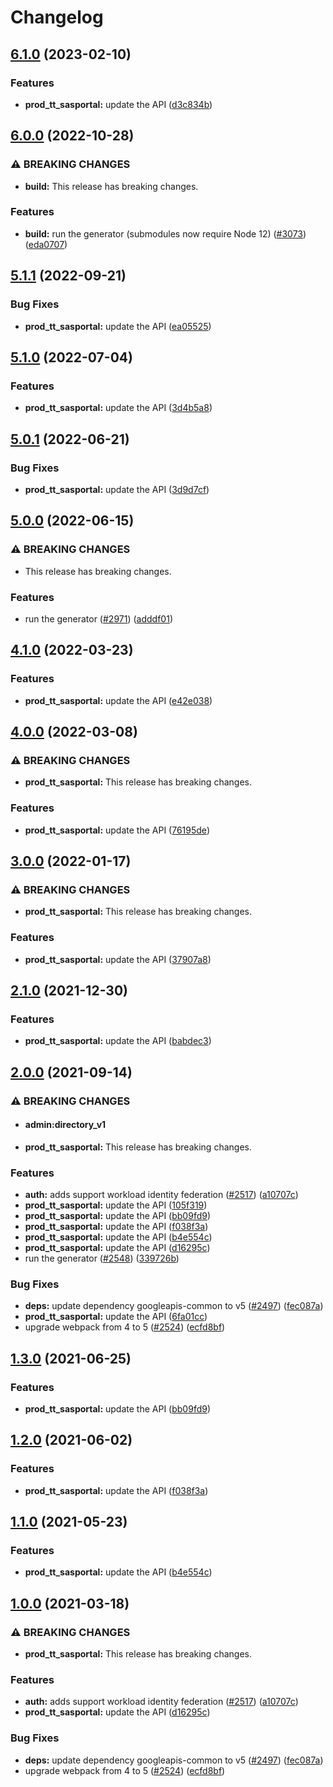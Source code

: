# Changelog

## [6.1.0](https://github.com/googleapis/google-api-nodejs-client/compare/prod_tt_sasportal-v6.0.0...prod_tt_sasportal-v6.1.0) (2023-02-10)


### Features

* **prod_tt_sasportal:** update the API ([d3c834b](https://github.com/googleapis/google-api-nodejs-client/commit/d3c834b8e744af3da352acf667ec7cec45f41a9b))

## [6.0.0](https://github.com/googleapis/google-api-nodejs-client/compare/prod_tt_sasportal-v5.1.1...prod_tt_sasportal-v6.0.0) (2022-10-28)


### ⚠ BREAKING CHANGES

* **build:** This release has breaking changes.

### Features

* **build:** run the generator (submodules now require Node 12) ([#3073](https://github.com/googleapis/google-api-nodejs-client/issues/3073)) ([eda0707](https://github.com/googleapis/google-api-nodejs-client/commit/eda07079dadab46a80b6f9ede618f4f43030169e))

## [5.1.1](https://github.com/googleapis/google-api-nodejs-client/compare/prod_tt_sasportal-v5.1.0...prod_tt_sasportal-v5.1.1) (2022-09-21)


### Bug Fixes

* **prod_tt_sasportal:** update the API ([ea05525](https://github.com/googleapis/google-api-nodejs-client/commit/ea05525e768d13efeb41b4a319a0a901e9f74153))

## [5.1.0](https://github.com/googleapis/google-api-nodejs-client/compare/prod_tt_sasportal-v5.0.1...prod_tt_sasportal-v5.1.0) (2022-07-04)


### Features

* **prod_tt_sasportal:** update the API ([3d4b5a8](https://github.com/googleapis/google-api-nodejs-client/commit/3d4b5a889eb75cdd53fc7e17554cd5f10160c01c))

## [5.0.1](https://github.com/googleapis/google-api-nodejs-client/compare/prod_tt_sasportal-v5.0.0...prod_tt_sasportal-v5.0.1) (2022-06-21)


### Bug Fixes

* **prod_tt_sasportal:** update the API ([3d9d7cf](https://github.com/googleapis/google-api-nodejs-client/commit/3d9d7cf50e7745bd78a81240ca71b54c79d0f2a6))

## [5.0.0](https://github.com/googleapis/google-api-nodejs-client/compare/prod_tt_sasportal-v4.1.0...prod_tt_sasportal-v5.0.0) (2022-06-15)


### ⚠ BREAKING CHANGES

* This release has breaking changes.

### Features

* run the generator ([#2971](https://github.com/googleapis/google-api-nodejs-client/issues/2971)) ([adddf01](https://github.com/googleapis/google-api-nodejs-client/commit/adddf018e7cb73adab7341053dd80d72c5a6248d))

## [4.1.0](https://github.com/googleapis/google-api-nodejs-client/compare/prod_tt_sasportal-v4.0.0...prod_tt_sasportal-v4.1.0) (2022-03-23)


### Features

* **prod_tt_sasportal:** update the API ([e42e038](https://github.com/googleapis/google-api-nodejs-client/commit/e42e038455f34b7f282fdd89276b9f162b753eb7))

## [4.0.0](https://github.com/googleapis/google-api-nodejs-client/compare/prod_tt_sasportal-v3.0.0...prod_tt_sasportal-v4.0.0) (2022-03-08)


### ⚠ BREAKING CHANGES

* **prod_tt_sasportal:** This release has breaking changes.

### Features

* **prod_tt_sasportal:** update the API ([76195de](https://github.com/googleapis/google-api-nodejs-client/commit/76195dec948c597d39f4e86360134fc90badc291))

## [3.0.0](https://github.com/googleapis/google-api-nodejs-client/compare/prod_tt_sasportal-v2.1.0...prod_tt_sasportal-v3.0.0) (2022-01-17)


### ⚠ BREAKING CHANGES

* **prod_tt_sasportal:** This release has breaking changes.

### Features

* **prod_tt_sasportal:** update the API ([37907a8](https://github.com/googleapis/google-api-nodejs-client/commit/37907a8e99b05e8aaff2c9634fa76873c604ed38))

## [2.1.0](https://www.github.com/googleapis/google-api-nodejs-client/compare/prod_tt_sasportal-v2.0.0...prod_tt_sasportal-v2.1.0) (2021-12-30)


### Features

* **prod_tt_sasportal:** update the API ([babdec3](https://www.github.com/googleapis/google-api-nodejs-client/commit/babdec3c457c386484576816fd554d1b9b15ce85))

## [2.0.0](https://www.github.com/googleapis/google-api-nodejs-client/compare/prod_tt_sasportal-v1.3.0...prod_tt_sasportal-v2.0.0) (2021-09-14)


### ⚠ BREAKING CHANGES

* #### admin:directory_v1
* **prod_tt_sasportal:** This release has breaking changes.

### Features

* **auth:** adds support workload identity federation ([#2517](https://www.github.com/googleapis/google-api-nodejs-client/issues/2517)) ([a10707c](https://www.github.com/googleapis/google-api-nodejs-client/commit/a10707c477759e7c9ef6360a2fe800856fb600c1))
* **prod_tt_sasportal:** update the API ([105f319](https://www.github.com/googleapis/google-api-nodejs-client/commit/105f3197d0328ae6bbc5838dffe2355345b79b68))
* **prod_tt_sasportal:** update the API ([bb09fd9](https://www.github.com/googleapis/google-api-nodejs-client/commit/bb09fd9e01f22ad2f4c9ece20681d22529469991))
* **prod_tt_sasportal:** update the API ([f038f3a](https://www.github.com/googleapis/google-api-nodejs-client/commit/f038f3a6174ba94e1638c39b881bb25371724c4a))
* **prod_tt_sasportal:** update the API ([b4e554c](https://www.github.com/googleapis/google-api-nodejs-client/commit/b4e554cf18d53516fef57fc0608d0f1978ce7e70))
* **prod_tt_sasportal:** update the API ([d16295c](https://www.github.com/googleapis/google-api-nodejs-client/commit/d16295c7cedd6f336c49569a69380564fd4e2ea4))
* run the generator ([#2548](https://www.github.com/googleapis/google-api-nodejs-client/issues/2548)) ([339726b](https://www.github.com/googleapis/google-api-nodejs-client/commit/339726b5310e7ea5437e15642cb899c215127f8f))


### Bug Fixes

* **deps:** update dependency googleapis-common to v5 ([#2497](https://www.github.com/googleapis/google-api-nodejs-client/issues/2497)) ([fec087a](https://www.github.com/googleapis/google-api-nodejs-client/commit/fec087abcf3d994dd41c3ffa0a0c12b1f9f09dae))
* **prod_tt_sasportal:** update the API ([6fa01cc](https://www.github.com/googleapis/google-api-nodejs-client/commit/6fa01ccd61b11f3d8bdcb73eaf193da1a4287181))
* upgrade webpack from 4 to 5  ([#2524](https://www.github.com/googleapis/google-api-nodejs-client/issues/2524)) ([ecfd8bf](https://www.github.com/googleapis/google-api-nodejs-client/commit/ecfd8bfcd06e1beabff7ec9a8c4000222379eb8d))

## [1.3.0](https://www.github.com/googleapis/google-api-nodejs-client/compare/prod_tt_sasportal-v1.2.0...prod_tt_sasportal-v1.3.0) (2021-06-25)


### Features

* **prod_tt_sasportal:** update the API ([bb09fd9](https://www.github.com/googleapis/google-api-nodejs-client/commit/bb09fd9e01f22ad2f4c9ece20681d22529469991))

## [1.2.0](https://www.github.com/googleapis/google-api-nodejs-client/compare/prod_tt_sasportal-v1.1.0...prod_tt_sasportal-v1.2.0) (2021-06-02)


### Features

* **prod_tt_sasportal:** update the API ([f038f3a](https://www.github.com/googleapis/google-api-nodejs-client/commit/f038f3a6174ba94e1638c39b881bb25371724c4a))

## [1.1.0](https://www.github.com/googleapis/google-api-nodejs-client/compare/prod_tt_sasportal-v1.0.0...prod_tt_sasportal-v1.1.0) (2021-05-23)


### Features

* **prod_tt_sasportal:** update the API ([b4e554c](https://www.github.com/googleapis/google-api-nodejs-client/commit/b4e554cf18d53516fef57fc0608d0f1978ce7e70))

## [1.0.0](https://www.github.com/googleapis/google-api-nodejs-client/compare/prod_tt_sasportal-v0.1.0...prod_tt_sasportal-v1.0.0) (2021-03-18)


### ⚠ BREAKING CHANGES

* **prod_tt_sasportal:** This release has breaking changes.

### Features

* **auth:** adds support workload identity federation ([#2517](https://www.github.com/googleapis/google-api-nodejs-client/issues/2517)) ([a10707c](https://www.github.com/googleapis/google-api-nodejs-client/commit/a10707c477759e7c9ef6360a2fe800856fb600c1))
* **prod_tt_sasportal:** update the API ([d16295c](https://www.github.com/googleapis/google-api-nodejs-client/commit/d16295c7cedd6f336c49569a69380564fd4e2ea4))


### Bug Fixes

* **deps:** update dependency googleapis-common to v5 ([#2497](https://www.github.com/googleapis/google-api-nodejs-client/issues/2497)) ([fec087a](https://www.github.com/googleapis/google-api-nodejs-client/commit/fec087abcf3d994dd41c3ffa0a0c12b1f9f09dae))
* upgrade webpack from 4 to 5  ([#2524](https://www.github.com/googleapis/google-api-nodejs-client/issues/2524)) ([ecfd8bf](https://www.github.com/googleapis/google-api-nodejs-client/commit/ecfd8bfcd06e1beabff7ec9a8c4000222379eb8d))
